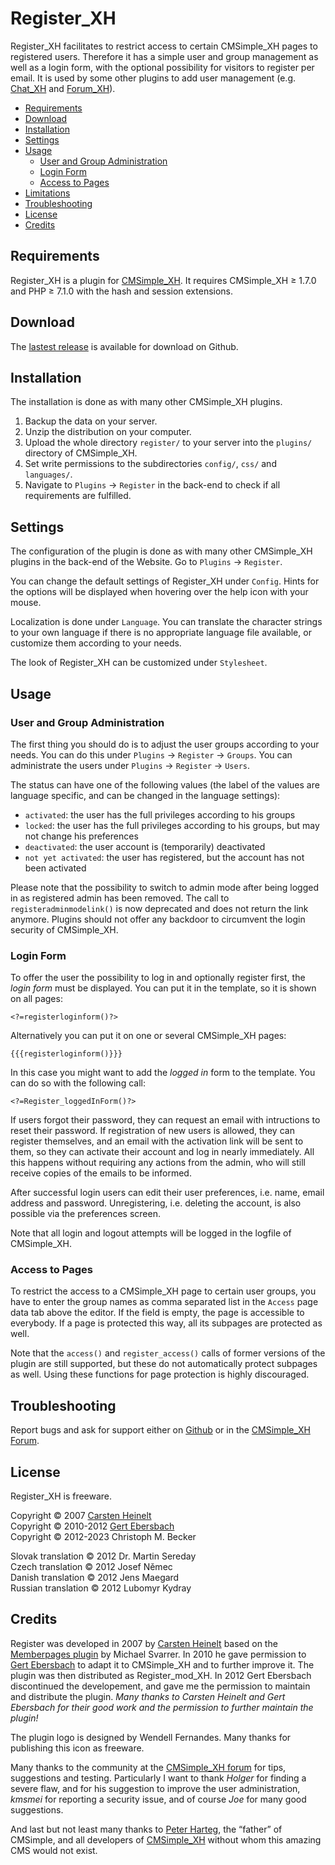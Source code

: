 # Register_XH

Register_XH facilitates to restrict access to certain CMSimple_XH pages to
registered users. Therefore it has a simple user and group management as
well as a login form, with the optional possibility for visitors to register
per email. It is used by some other plugins to add user management (e.g.
[Chat_XH](https://github.com/cmb69/chat_xh) and
[Forum_XH](https://github.com/cmb69/forum_xh)).

- [Requirements](#requirements)
- [Download](#download)
- [Installation](#installation)
- [Settings](#settings)
- [Usage](#usage)
  - [User and Group Administration](#user-and-group-administration)
  - [Login Form](#login-form)
  - [Access to Pages](#access-to-pages)
- [Limitations](#limitations)
- [Troubleshooting](#troubleshooting)
- [License](#license)
- [Credits](#credits)

## Requirements

Register_XH is a plugin for [CMSimple_XH](https://cmsimple-xh.org/).
It requires CMSimple_XH ≥ 1.7.0 and PHP ≥ 7.1.0 with the hash and session extensions.

## Download

The [lastest release](https://github.com/cmb69/register_xh/releases/latest)
is available for download on Github.

## Installation

The installation is done as with many other CMSimple_XH plugins.

1. Backup the data on your server.
1. Unzip the distribution on your computer.
1. Upload the whole directory `register/` to your server into the `plugins/`
   directory of CMSimple_XH.
1. Set write permissions to the subdirectories `config/`,
   `css/` and `languages/`.
1. Navigate to `Plugins` → `Register` in the back-end to check if all
   requirements are fulfilled.

## Settings

The configuration of the plugin is done as with many other CMSimple_XH plugins
in the back-end of the Website.
Go to `Plugins` → `Register`.

You can change the default settings of Register_XH under `Config`.
Hints for the options will be displayed when hovering over the help icon
with your mouse.

Localization is done under `Language`. You can translate the character
strings to your own language if there is no appropriate language file available,
or customize them according to your needs.

The look of Register_XH can be customized under `Stylesheet`.

## Usage

### User and Group Administration

The first thing you should do is to adjust the user groups according to your
needs. You can do this under `Plugins` → `Register` → `Groups`.
You can administrate the users under `Plugins` → `Register` → `Users`.

The status can have one of the following values (the label of the values are
language specific, and can be changed in the language settings):

- `activated`:
  the user has the full privileges according to his groups
- `locked`:
  the user has the full privileges according to his groups, but may not change his preferences
- `deactivated`:
  the user account is (temporarily) deactivated
- `not yet activated`:
  the user has registered, but the account has not been activated

Please note that the possibility to switch to admin mode after being
logged in as registered admin has been removed. The call to
`registeradminmodelink()` is now deprecated and does not return
the link anymore. Plugins should not offer any backdoor to circumvent the
login security of CMSimple_XH.

### Login Form

To offer the user the possibility to log in and optionally register first,
the *login form* must be displayed. You can put it in the template, so it is
shown on all pages:

    <?=registerloginform()?>

Alternatively you can put it on one or several CMSimple_XH pages:

    {{{registerloginform()}}}

In this case you might want to add the *logged in* form to the
template. You can do so with the following call:

    <?=Register_loggedInForm()?>

If users forgot their password, they can request an email with intructions
to reset their password. If registration of new users is allowed, they can
register themselves, and an email with the activation link will be sent to
them, so they can activate their account and log in nearly immediately. All
this happens without requiring any actions from the admin, who will still
receive copies of the emails to be informed.

After successful login users can edit their user preferences, i.e. name,
email address and password. Unregistering, i.e. deleting the account, is
also possible via the preferences screen.

Note that all login and logout attempts will be logged in the logfile of
CMSimple_XH.

### Access to Pages

To restrict the access to a CMSimple_XH page to certain user groups,
you have to enter the group names as comma separated list in the `Access`
page data tab above the editor.
If the field is empty, the page is accessible to everybody.
If a page is protected this way, all its subpages are protected as well.

Note that the `access()` and `register_access()` calls of former versions
of the plugin are still supported, but these do not automatically protect
subpages as well.
Using these functions for page protection is highly discouraged.

## Troubleshooting

Report bugs and ask for support either on
[Github](https://github.com/cmb69/register_xh/issues)
or in the [CMSimple_XH Forum](https://cmsimpleforum.com/).

## License

Register_XH is freeware.

Copyright © 2007 [Carsten Heinelt](http://cmsimple.heinelt.eu/)  
Copyright © 2010-2012 [Gert Ebersbach](https://www.ge-webdesign.de/)  
Copyright © 2012-2023 Christoph M. Becker

Slovak translation © 2012 Dr. Martin Sereday  
Czech translation © 2012 Josef Němec  
Danish translation © 2012 Jens Maegard  
Russian translation © 2012 Lubomyr Kydray

## Credits

Register was developed in 2007 by [Carsten Heinelt](http://cmsimple.heinelt.eu/)
based on the [Memberpages plugin](http://cmsimplewiki-com.keil-portal.de/doku.php?id=plugins:memberpages) by Michael Svarrer.
In 2010 he gave permission to [Gert Ebersbach](https://www.ge-webdesign.de/)
to adapt it to CMSimple_XH and to further improve it.
The plugin was then distributed as Register_mod_XH.
In 2012 Gert Ebersbach discontinued the developement,
and gave me the permission to maintain and distribute the plugin.
*Many thanks to Carsten Heinelt and Gert Ebersbach for their good
work and the permission to further maintain the plugin!*

The plugin logo is designed by Wendell Fernandes.
Many thanks for publishing this icon as freeware.

Many thanks to the community at the [CMSimple_XH forum](https://www.cmsimpleforum.com/)
for tips, suggestions and testing.
Particularly I want to thank *Holger* for finding a severe flaw,
and for his suggestion to improve the user administration,
*kmsmei* for reporting a security issue,
and of course *Joe* for many good suggestions.

And last but not least many thanks to [Peter Harteg](https://www.harteg.dk),
the “father” of CMSimple, and all developers of [CMSimple_XH](https://cmsimple-xh.org/)
without whom this amazing CMS would not exist.
